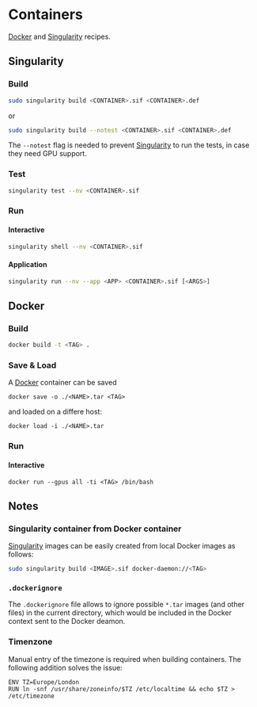 # Containers

[Docker](https://www.docker.com/) and [Singularity](https://sylabs.io/singularity/) recipes.

## Singularity

### Build

```bash
sudo singularity build <CONTAINER>.sif <CONTAINER>.def
```

or

```bash
sudo singularity build --notest <CONTAINER>.sif <CONTAINER>.def
```

The `--notest` flag is needed to prevent  [Singularity](https://sylabs.io/singularity/) to run the tests, in case they need GPU support.

### Test

```bash
singularity test --nv <CONTAINER>.sif
```

### Run

#### Interactive

```bash
singularity shell --nv <CONTAINER>.sif
```

#### Application

```bash
singularity run --nv --app <APP> <CONTAINER>.sif [<ARGS>]
```

## Docker

### Build 

```bash
docker build -t <TAG> .
```

### Save & Load

A [Docker](https://www.docker.com/) container can be saved

```
docker save -o ./<NAME>.tar <TAG>
```

and loaded on a differe host:

```
docker load -i ./<NAME>.tar
```

### Run

#### Interactive

```
docker run --gpus all -ti <TAG> /bin/bash
```

## Notes

### Singularity container from Docker container

[Singularity](https://sylabs.io/singularity/) images can be easily created from local Docker images as follows:
```bash
sudo singularity build <IMAGE>.sif docker-daemon://<TAG>
```

### `.dockerignore`

The `.dockerignore` file allows to ignore possible `*.tar` images (and other files) in the current directory, which would be included in the Docker context sent to the Docker deamon.

### Timenzone

Manual entry of the timezone is required when building containers. The following addition solves the issue:

```
ENV TZ=Europe/London
RUN ln -snf /usr/share/zoneinfo/$TZ /etc/localtime && echo $TZ > /etc/timezone
```